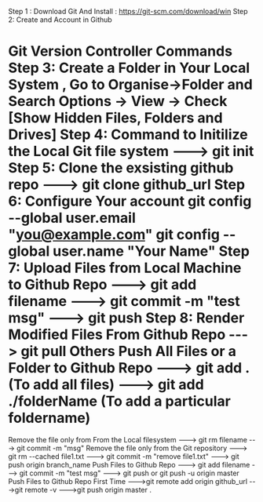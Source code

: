 Step 1 : Download Git And Install : https://git-scm.com/download/win
Step 2: Create and Account in Github

Git Version Controller Commands
Step 3:
Create a Folder in Your Local System ,
Go to Organise->Folder and Search Options -> View -> Check [Show Hidden Files, Folders and Drives]
Step 4: Command to Initilize the Local Git file system
---> git init
Step 5: Clone the exsisting github repo
---> git clone github_url
Step 6: Configure Your account
git config --global user.email "you@example.com"
git config --global user.name "Your Name"
Step 7: Upload Files from Local Machine to Github Repo
---> git add filename
---> git commit -m "test msg"
---> git push
Step 8: Render Modified Files From Github Repo
---> git pull
Others
Push All Files or a Folder to Github Repo
---> git add . (To add all files)
---> git add ./folderName (To add a particular foldername)
==================================
Remove the file only from From the Local filesystem
---> git rm filename
---> git commit -m "msg"
Remove the file only from the Git repository
---> git rm --cached file1.txt
---> git commit -m "remove file1.txt"
---> git push origin branch_name
Push Files to Github Repo
---> git add filename
---> git commit -m "test msg"
---> git push or git push -u origin master
Push Files to Github Repo First Time
--->git remote add origin github_url
--->git remote -v
--->git push origin master
.
